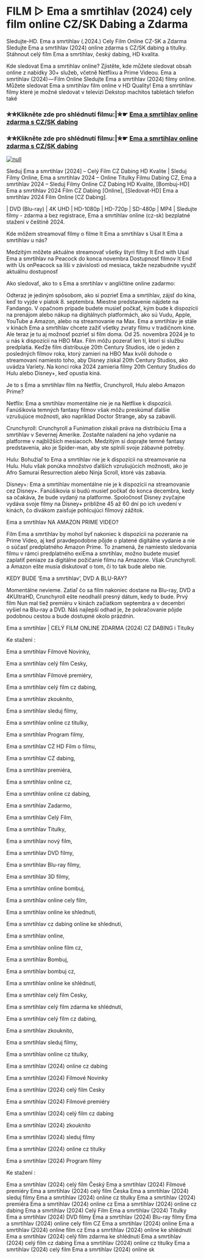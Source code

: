 # FILM ▷ Ema a smrtihlav (2024) cely film online CZ/SK Dabing a Zdarma

Sledujte-HD. Ema a smrtihlav (.2024.) Cely Film Online CZ-SK a Zdarma
Sledujte Ema a smrtihlav (2024) online zdarma s CZ/SK dabing a titulky. Stáhnout celý film Ema a smrtihlav, český dabing, HD kvalita.

Kde sledovat Ema a smrtihlav online? Zjistěte, kde můžete sledovat obsah online z nabídky 30+ služeb, včetně Netflixu a Prime Videou. Ema a smrtihlav (2024) — Film Online Sledujte Ema a smrtihlav (2024) filmy online. Můžete sledovat Ema a smrtihlav film online v HD Quality! Ema a smrtihlav filmy které je možné sledovat v televizi Dekstop machitos tabletách telefon také

### ✮✮Klikněte zde pro shlédnutí filmu:|✮☛ [Ema a smrtihlav online zdarma s CZ/SK dabing](https://bit.ly/ema-a-smrtihlav-cely-film-cz)

### ✮✮Klikněte zde pro shlédnutí filmu:|✮☛ [Ema a smrtihlav online zdarma s CZ/SK dabing](https://bit.ly/ema-a-smrtihlav-cely-film-cz)

[![null](https://static.wixstatic.com/media/855a25_043b5abeb4ae4d35ac003198e7fe56ed~mv2.gif)](https://bit.ly/ema-a-smrtihlav-cely-film-cz)

Sleduj Ema a smrtihlav [2024] – Celý Film CZ Dabing HD Kvalite | Sleduj Filmy Online, Ema a smrtihlav 2024 – Online Titulky Filmu Dabing CZ, Ema a smrtihlav 2024 – Sleduj Filmy Online CZ Dabing HD Kvalite, [Bombuj-HD] Ema a smrtihlav 2024 Film CZ Dabing [Online], [Sledovat-HD] Ema a smrtihlav 2024 Film Online [CZ Dabing].

| DVD (Blu-ray) | 4K UHD | HD-1080p | HD-720p | SD-480p | MP4 | Sledujte filmy - zdarma a bez registrace, Ema a smrtihlav online (cz-sk) bezplatné stažení v češtině 2024.

Kde môžem streamovať filmy o filme It Ema a smrtihlav s Usal It Ema a smrtihlav u nás?

Medzitým môžete aktuálne streamovať všetky štyri filmy It End with Usal Ema a smrtihlav na Peacock do konca novembra Dostupnosť filmov It End with Us onPeacock sa líši v závislosti od mesiaca, takže nezabudnite využiť aktuálnu dostupnosť

Ako sledovať, ako to s Ema a smrtihlav v angličtine online zadarmo:

Odteraz je jediným spôsobom, ako si pozrieť Ema a smrtihlav, zájsť do kina, keď to vyjde v piatok 8. septembra. Miestne predstavenie nájdete na Fandango. V opačnom prípade budete musieť počkať, kým bude k dispozícii na prenájom alebo nákup na digitálnych platformách, ako sú Vudu, Apple, YouTube a Amazon, alebo na streamovanie na Max. Ema a smrtihlav je stále v kinách Ema a smrtihlav chcete zažiť všetky zvraty filmu v tradičnom kine. Ale teraz je tu aj možnosť pozrieť si film doma. Od 25. novembra 2024 je to u nás k dispozícii na HBO Max. Film môžu pozerať len tí, ktorí si službu predplatia. Keďže film distribuuje 20th Century Studios, ide o jeden z posledných filmov roka, ktorý zamieri na HBO Max kvôli dohode o streamovaní namiesto toho, aby Disney získal 20th Century Studios, ako uvádza Variety. Na konci roka 2024 zamieria filmy 20th Century Studios do Hulu alebo Disney+, keď opustia kiná.

Je to s Ema a smrtihlav film na Netflix, Crunchyroll, Hulu alebo Amazon Prime?

Netflix: Ema a smrtihlav momentálne nie je na Netflixe k dispozícii. Fanúšikovia temných fantasy filmov však môžu preskúmať ďalšie vzrušujúce možnosti, ako napríklad Doctor Strange, aby sa zabavili.

Crunchyroll: Crunchyroll a Funimation získali práva na distribúciu Ema a smrtihlav v Severnej Amerike. Zostaňte naladení na jeho vydanie na platforme v najbližších mesiacoch. Medzitým si doprajte temné fantasy predstavenia, ako je Spider-man, aby ste splnili svoje zábavné potreby.

Hulu: Bohužiaľ to Ema a smrtihlav nie je k dispozícii na streamovanie na Hulu. Hulu však ponúka množstvo ďalších vzrušujúcich možností, ako je Afro Samurai Resurrection alebo Ninja Scroll, ktoré vás zabavia.

Disney+: Ema a smrtihlav momentálne nie je k dispozícii na streamovanie cez Disney+. Fanúšikovia si budú musieť počkať do konca decembra, kedy sa očakáva, že bude vydaný na platforme. Spoločnosť Disney zvyčajne vydáva svoje filmy na Disney+ približne 45 až 60 dní po ich uvedení v kinách, čo divákom zaisťuje pohlcujúci filmový zážitok.

Ema a smrtihlav NA AMAZON PRIME VIDEO?

Film Ema a smrtihlav by mohol byť nakoniec k dispozícii na pozeranie na Prime Video, aj keď pravdepodobne pôjde o platené digitálne vydanie a nie o súčasť predplatného Amazon Prime. To znamená, že namiesto sledovania filmu v rámci predplatného exiEma a smrtihlav, možno budete musieť zaplatiť peniaze za digitálne požičanie filmu na Amazone. Však Crunchyroll. a Amazon ešte musia diskutovať o tom, či to tak bude alebo nie.

KEDY BUDE ‘Ema a smrtihlav’, DVD A BLU-RAY?

Momentálne nevieme. Zatiaľ čo sa film nakoniec dostane na Blu-ray, DVD a 4KUltraHD, Crunchyroll ešte neodhalil presný dátum, kedy to bude. Prvý film Nun mal tiež premiéru v kinách začiatkom septembra a v decembri vyšiel na Blu-ray a DVD. Náš najlepší odhad je, že pokračovanie pôjde podobnou cestou a bude dostupné okolo prázdnin.

Ema a smrtihlav | CELÝ FILM ONLINE ZDARMA (2024) CZ DABING i Titulky

Ke stažení :

Ema a smrtihlav Filmové Novinky,

Ema a smrtihlav celý film Cesky,

Ema a smrtihlav Filmové premiéry,

Ema a smrtihlav celý film cz dabing,

Ema a smrtihlav zkouknito,

Ema a smrtihlav sleduj filmy,

Ema a smrtihlav online cz titulky,

Ema a smrtihlav Program filmy,

Ema a smrtihlav CZ HD Film o filmu,

Ema a smrtihlav CZ dabing,

Ema a smrtihlav premiéra,

Ema a smrtihlav online cz,

Ema a smrtihlav online cz dabing,

Ema a smrtihlav Zadarmo,

Ema a smrtihlav Celý Film,

Ema a smrtihlav Titulky,

Ema a smrtihlav nový film,

Ema a smrtihlav DVD filmy,

Ema a smrtihlav Blu-ray filmy,

Ema a smrtihlav 3D filmy,

Ema a smrtihlav online bombuj,

Ema a smrtihlav online cely film,

Ema a smrtihlav online ke shlednuti,

Ema a smrtihlav cz dabing online ke shlednuti,

Ema a smrtihlav online,

Ema a smrtihlav online film cz,

Ema a smrtihlav Bombuj,

Ema a smrtihlav bombuj cz,

Ema a smrtihlav online ke shlédnutí,

Ema a smrtihlav celý film Cesky,

Ema a smrtihlav celý film zdarma ke shlédnutí,

Ema a smrtihlav celý film cz dabing,

Ema a smrtihlav zkouknito,

Ema a smrtihlav sleduj filmy,

Ema a smrtihlav online cz titulky,

Ema a smrtihlav (2024) online cz dabing

Ema a smrtihlav (2024) Filmové Novinky

Ema a smrtihlav (2024) celý film Cesky

Ema a smrtihlav (2024) Filmové premiéry

Ema a smrtihlav (2024) celý film cz dabing

Ema a smrtihlav (2024) zkouknito

Ema a smrtihlav (2024) sleduj filmy

Ema a smrtihlav (2024) online cz titulky

Ema a smrtihlav (2024) Program filmy

Ke stažení :

Ema a smrtihlav (2024) celý film Český Ema a smrtihlav (2024) Filmové premiéry Ema a smrtihlav (2024) celý film Česka Ema a smrtihlav (2024) sleduj filmy Ema a smrtihlav (2024) online cz titulky Ema a smrtihlav (2024) premiéra Ema a smrtihlav (2024) online cz Ema a smrtihlav (2024) online cz dabing Ema a smrtihlav (2024) Celý Film Ema a smrtihlav (2024) Titulky Ema a smrtihlav (2024) DVD filmy Ema a smrtihlav (2024) Blu-ray filmy Ema a smrtihlav (2024) online cely film CZ Ema a smrtihlav (2024) online Ema a smrtihlav (2024) online film cz Ema a smrtihlav (2024) online ke shlédnutí Ema a smrtihlav (2024) celý film zdarma ke shlédnutí Ema a smrtihlav (2024) celý film cz dabing Ema a smrtihlav (2024) online cz titulky Ema a smrtihlav (2024) celý film Ema a smrtihlav (2024) online sk
